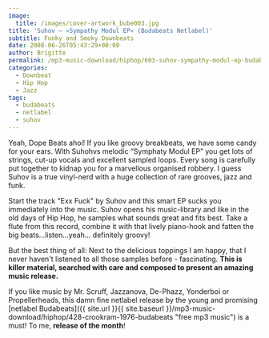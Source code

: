 ```yaml
---
image:
  title: /images/cover-artwork_bube003.jpg
title: 'Suhov – »Sympathy Modul EP« (Budabeats Netlabel)'
subtitle: Funky and Smoky Downbeats
date: 2008-06-26T05:43:29+00:00
author: Brigitte
permalink: /mp3-music-download/hiphop/603-suhov-sympathy-modul-ep-budabeats-netlabel
categories:
  - Downbeat
  - Hip Hop
  - Jazz
tags:
  - budabeats
  - netlabel
  - suhov
---
```

Yeah, Dope Beats ahoi! If you like groovy breakbeats, we have some candy for your ears. With Suhohvs melodic “Symphaty Modul EP” you get lots of strings, cut-up vocals and excellent sampled loops. Every song is carefully put together to kidnap you for a marvellous organised robbery. I guess Suhov is a true vinyl-nerd with a huge collection of rare grooves, jazz and funk.<!--more-->

Start the track "Exx Fuck" by Suhov and this smart EP sucks you immediately into the music. Suhov opens his music-library and like in the old days of Hip Hop, he samples what sounds great and fits best. Take a flute from this record, combine it with that lively piano-hook and fatten the big beats...listen...yeah... definitely groovy!

But the best thing of all: Next to the delicious toppings I am happy, that I never haven't listened to all those samples before - fascinating. **This is killer material, searched with care and composed to present an amazing music release.**

If you like music by Mr. Scruff, Jazzanova, De-Phazz, Yonderboi or Propellerheads, this damn fine netlabel release by the young and promising [netlabel Budabeats]({{ site.url }}{{ site.baseurl }}/mp3-music-download/hiphop/428-crookram-1976-budabeats "free mp3 music") is a must! To me, **release of the month**!
